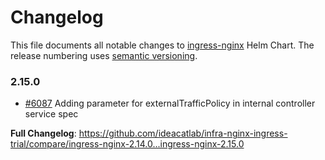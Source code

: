 # Changelog

This file documents all notable changes to [ingress-nginx](https://github.com/ideacatlab/infra-nginx-ingress-trial) Helm Chart. The release numbering uses [semantic versioning](http://semver.org).

### 2.15.0

* [#6087](https://github.com/ideacatlab/infra-nginx-ingress-trial/pull/6087) Adding parameter for externalTrafficPolicy in internal controller service spec

**Full Changelog**: https://github.com/ideacatlab/infra-nginx-ingress-trial/compare/ingress-nginx-2.14.0...ingress-nginx-2.15.0
